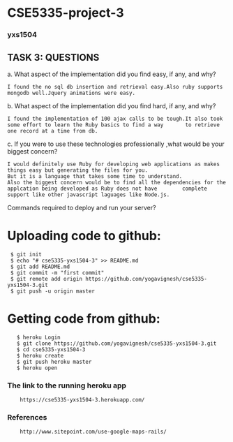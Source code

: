# CSE5335-project-3
### yxs1504

TASK 3: QUESTIONS
-----------

a. What aspect of the implementation did you find easy, if any, and why? 

    I found the no sql db insertion and retrieval easy.Also ruby supports mongodb well.Jquery animations were easy.

b. What aspect of the implementation did you find hard, if any, and why? 

    I found the implementation of 100 ajax calls to be tough.It also took some effort to learn the Ruby basics to find a way       to retrieve one record at a time from db.
    
c. If you were to use these technologies professionally ,what would be your biggest concern? 

    I would definitely use Ruby for developing web applications as makes things easy but generating the files for you.
    But it is a language that takes some time to understand.
    Also the biggest concern would be to find all the dependencies for the applcation being developed as Ruby does not have        complete support like other javascript laguages like Node.js. 

Commands required to deploy and run your server? 
# Uploading code to github:

     $ git init
     $ echo "# cse5335-yxs1504-3" >> README.md
     $ git add README.md
     $ git commit -m "first commit"
     $ git remote add origin https://github.com/yogavignesh/cse5335-yxs1504-3.git
     $ git push -u origin master 

# Getting code from github:

       $ heroku Login
       $ git clone https://github.com/yogavignesh/cse5335-yxs1504-3.git
       $ cd cse5335-yxs1504-3
       $ heroku create
       $ git push heroku master
       $ heroku open
       
### The link to the running heroku app

        https://cse5335-yxs1504-3.herokuapp.com/
        
### References

        http://www.sitepoint.com/use-google-maps-rails/
